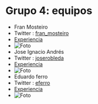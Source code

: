 <h1>Grupo 4: equipos</h1> 

- Fran Mosteiro
- Twitter : [fran_mosteiro](https://twitter.com/fran_mosteiro)
- [Experiencia](http://ftt.programania.net/experiencias/7.html) 
- ![Foto](https://pbs.twimg.com/profile_images/960181039799918592/XhrHGDf7_400x400.jpg)
- Jose Ignacio Andrés
- Twitter : [joserobleda](https://twitter.com/joserobleda)
- [Experiencia](http://ftt.programania.net/experiencias/34.html) 
- ![Foto](https://pbs.twimg.com/profile_images/865543068845449216/1D13ftZ1_400x400.jpg)
- Eduardo ferro
- Twitter : [eferro](https://twitter.com/eferro)
- [Experiencia](http://ftt.programania.net/experiencias/38.html) 
- ![Foto](https://pbs.twimg.com/profile_images/378800000201347202/03bef1fe4f818c98f4d637d9f949dae9_400x400.jpeg)
 